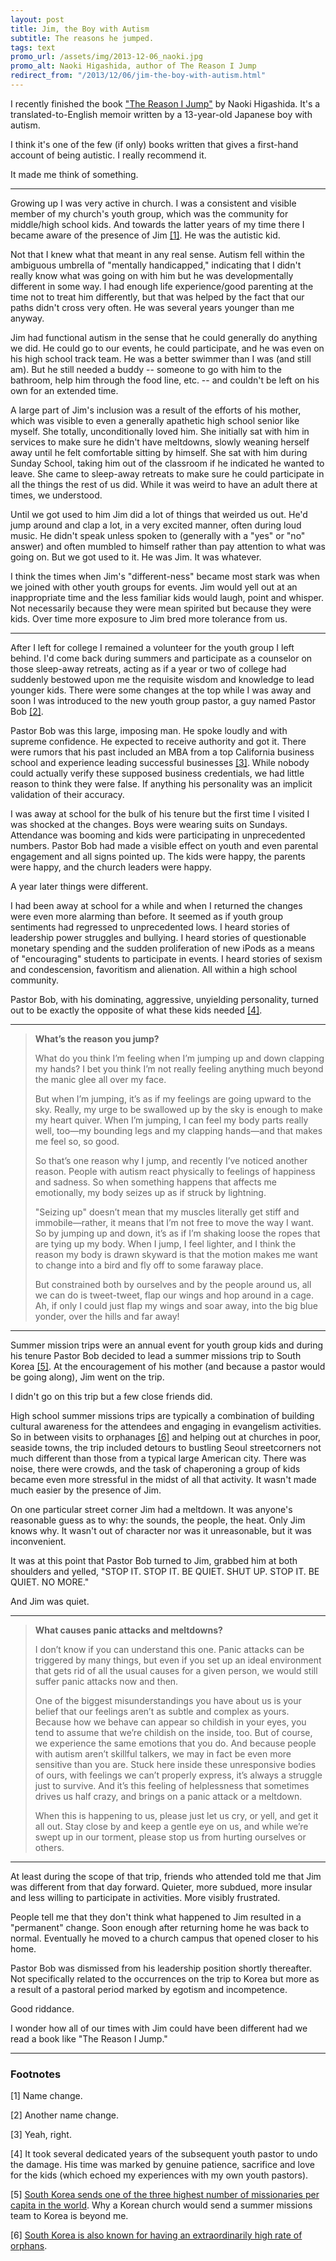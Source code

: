 ```yaml
---
layout: post
title: Jim, the Boy with Autism
subtitle: The reasons he jumped.
tags: text
promo_url: /assets/img/2013-12-06_naoki.jpg
promo_alt: Naoki Higashida, author of The Reason I Jump
redirect_from: "/2013/12/06/jim-the-boy-with-autism.html"
---
```


I recently finished the book ["The Reason I Jump"](http://www.amazon.com/gp/product/0812994868/ref=as_li_ss_tl?ie=UTF8&camp=1789&creative=390957&creativeASIN=0812994868&linkCode=as2&tag=musings01b1-20) by Naoki Higashida.  It's a translated-to-English memoir written by a 13-year-old Japanese boy with autism.

I think it's one of the few (if only) books written that gives a first-hand account of being autistic.  I really recommend it.

It made me think of something.

---

Growing up I was very active in church.  I was a consistent and visible member of my church's youth group, which was the community for middle/high school kids.  And towards the latter years of my time there I became aware of the presence of Jim <a href="#footnotes">[1]</a>.  He was the autistic kid.

Not that I knew what that meant in any real sense.  Autism fell within the ambiguous umbrella of "mentally handicapped," indicating that I didn't really know what was going on with him but he was developmentally different in some way. I had enough life experience/good parenting at the time not to treat him differently, but that was helped by the fact that our paths didn't cross very often.  He was several years younger than me anyway.

Jim had functional autism in the sense that he could generally do anything we did.  He could go to our events, he could participate, and he was even on his high school track team.  He was a better swimmer than I was (and still am).  But he still needed a buddy -- someone to go with him to the bathroom, help him through the food line, etc. -- and couldn't be left on his own for an extended time.

A large part of Jim's inclusion was a result of the efforts of his mother, which was visible to even a generally apathetic high school senior like myself.  She totally, unconditionally loved him.  She initially sat with him in services to make sure he didn't have meltdowns, slowly weaning herself away until he felt comfortable sitting by himself.  She sat with him during Sunday School, taking him out of the classroom if he indicated he wanted to leave.  She came to sleep-away retreats to make sure he could participate in all the things the rest of us did.  While it was weird to have an adult there at times, we understood.

Until we got used to him Jim did a lot of things that weirded us out.  He'd jump around and clap a lot, in a very excited manner, often during loud music. He didn't speak unless spoken to (generally with a "yes" or "no" answer) and often mumbled to himself rather than pay attention to what was going on.  But we got used to it.  He was Jim.  It was whatever.

I think the times when Jim's "different-ness" became most stark was when we joined with other youth groups for events.  Jim would yell out at an inappropriate time and the less familiar kids would laugh, point and whisper.  Not necessarily because they were mean spirited but because they were kids.  Over time more exposure to Jim bred more tolerance from us.

---

After I left for college I remained a volunteer for the youth group I left behind.  I'd come back during summers and participate as a counselor on those sleep-away retreats, acting as if a year or two of college had suddenly bestowed upon me the requisite wisdom and knowledge to lead younger kids.  There were some changes at the top while I was away and soon I was introduced to the new youth group pastor, a guy named Pastor Bob <a href="#footnotes">[2]</a>.

Pastor Bob was this large, imposing man.  He spoke loudly and with supreme confidence.  He expected to receive authority and got it.  There were rumors that his past included an MBA from a top California business school and experience leading successful businesses <a href="#footnotes">[3]</a>.  While nobody could actually verify these supposed business credentials, we had little reason to think they were false.  If anything his personality was an implicit validation of their accuracy.

I was away at school for the bulk of his tenure but the first time I visited I was shocked at the changes.  Boys were wearing suits on Sundays.  Attendance was booming and kids were participating in unprecedented numbers.  Pastor Bob had made a visible effect on youth and even parental engagement and all signs pointed up.  The kids were happy, the parents were happy, and the church leaders were happy.

A year later things were different.

I had been away at school for a while and when I returned the changes were even more alarming than before.  It seemed as if youth group sentiments had regressed to unprecedented lows.  I heard stories of leadership power struggles and bullying.  I heard stories of questionable monetary spending and the sudden proliferation of new iPods as a means of "encouraging" students to participate in events.  I heard stories of sexism and condescension, favoritism and alienation.  All within a high school community.

Pastor Bob, with his dominating, aggressive, unyielding personality, turned out to be exactly the opposite of what these kids needed <a href="#footnotes">[4]</a>.

---

> **What’s the reason you jump?**
>
> What do you think I’m feeling when I’m jumping up and down clapping my hands? I bet you think I’m not really feeling anything much beyond the manic glee all over my face.
>
> But when I’m jumping, it’s as if my feelings are going upward to the sky. Really, my urge to be swallowed up by the sky is enough to make my heart quiver. When I’m jumping, I can feel my body parts really well, too—my bounding legs and my clapping hands—and that makes me feel so, so good.
>
> So that’s one reason why I jump, and recently I’ve noticed another reason. People with autism react physically to feelings of happiness and sadness. So when something happens that affects me emotionally, my body seizes up as if struck by lightning.
>
> "Seizing up" doesn’t mean that my muscles literally get stiff and immobile—rather, it means that I’m not free to move the way I want. So by jumping up and down, it’s as if I’m shaking loose the ropes that are tying up my body. When I jump, I feel lighter, and I think the reason my body is drawn skyward is that the motion makes me want to change into a bird and fly off to some faraway place.
>
> But constrained both by ourselves and by the people around us, all we can do is tweet-tweet, flap our wings and hop around in a cage. Ah, if only I could just flap my wings and soar away, into the big blue yonder, over the hills and far away!

---

Summer mission trips were an annual event for youth group kids and during his tenure Pastor Bob decided to lead a summer missions trip to South Korea <a href="#footnotes">[5]</a>. At the encouragement of his mother (and because a pastor would be going along), Jim went on the trip.

I didn't go on this trip but a few close friends did.

High school summer missions trips are typically a combination of building cultural awareness for the attendees and engaging in evangelism activities.  So in between visits to orphanages <a href="#footnotes">[6]</a> and helping out at churches in poor, seaside towns, the trip included detours to bustling Seoul streetcorners not much different than those from a typical large American city.  There was noise, there were crowds, and the task of chaperoning a group of kids became even more stressful in the midst of all that activity.  It wasn't made much easier by the presence of Jim.

On one particular street corner Jim had a meltdown.  It was anyone's reasonable guess as to why: the sounds, the people, the heat.  Only Jim knows why.  It wasn't out of character nor was it unreasonable, but it was inconvenient.

It was at this point that Pastor Bob turned to Jim, grabbed him at both shoulders and yelled, "STOP IT. STOP IT. BE QUIET. SHUT UP. STOP IT. BE QUIET. NO MORE."

And Jim was quiet.

---

> **What causes panic attacks and meltdowns?**
>
> I don’t know if you can understand this one. Panic attacks can be triggered by many things, but even if you set up an ideal environment that gets rid of all the usual causes for a given person, we would still suffer panic attacks now and then.
>
> One of the biggest misunderstandings you have about us is your belief that our feelings aren’t as subtle and complex as yours. Because how we behave can appear so childish in your eyes, you tend to assume that we’re childish on the inside, too. But of course, we experience the same emotions that you do. And because people with autism aren’t skillful talkers, we may in fact be even more sensitive than you are. Stuck here inside these unresponsive bodies of ours, with feelings we can’t properly express, it’s always a struggle just to survive. And it’s this feeling of helplessness that sometimes drives us half crazy, and brings on a panic attack or a meltdown.
>
> When this is happening to us, please just let us cry, or yell, and get it all out. Stay close by and keep a gentle eye on us, and while we’re swept up in our torment, please stop us from hurting ourselves or others.

---

At least during the scope of that trip, friends who attended told me that Jim was different from that day forward.  Quieter, more subdued, more insular and less willing to participate in activities.  More visibly frustrated.

People tell me that they don't think what happened to Jim resulted in a "permanent" change.  Soon enough after returning home he was back to normal. Eventually he moved to a church campus that opened closer to his home.

Pastor Bob was dismissed from his leadership position shortly thereafter. Not specifically related to the occurrences on the trip to Korea but more as a result of a pastoral period marked by egotism and incompetence.

Good riddance.

I wonder how all of our times with Jim could have been different had we read a book like "The Reason I Jump."

---

<h3><a name="footnotes"></a>Footnotes</h3>

[1] Name change.

[2] Another name change.

[3] Yeah, right.

[4] It took several dedicated years of the subsequent youth pastor to undo the damage.  His time was marked by genuine patience, sacrifice and love for the kids (which echoed my experiences with my own youth pastors).

[5] [South Korea sends one of the three highest number of missionaries per capita in the world](http://www.christianitytoday.com/gleanings/2013/july/missionaries-countries-sent-received-csgc-gordon-conwell.html).  Why a Korean church would send a summer missions team to Korea is beyond me.

[6] [South Korea is also known for having an extraordinarily high rate of orphans](http://en.wikipedia.org/wiki/International_adoption_of_South_Korean_children).
